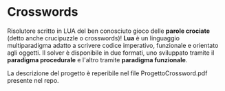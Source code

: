 # Crosswords
Risolutore scritto in LUA del ben conosciuto gioco delle **parole crociate** (detto anche crucipuzzle o crosswords)!
**Lua** è un linguaggio multiparadigma adatto a scrivere codice imperativo, funzionale e orientato agli oggetti.
Il solver è disponibile in due formati, uno sviluppato tramite il **paradigma procedurale** e l'altro tramite **paradigma funzionale**.

La descrizione del progetto è reperibile nel file ProgettoCrossword.pdf presente nel repo.
